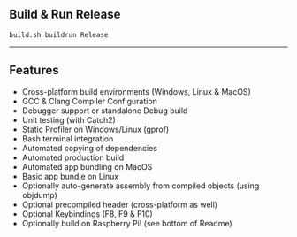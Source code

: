 ## Build & Run Release

```
build.sh buildrun Release
```

---

## Features

- Cross-platform build environments (Windows, Linux & MacOS)
- GCC & Clang Compiler Configuration
- Debugger support or standalone Debug build
- Unit testing (with Catch2)
- Static Profiler on Windows/Linux (gprof)
- Bash terminal integration
- Automated copying of dependencies
- Automated production build
- Automated app bundling on MacOS
- Basic app bundle on Linux
- Optionally auto-generate assembly from compiled objects (using objdump)
- Optional precompiled header (cross-platform as well)
- Optional Keybindings (F8, F9 & F10)
- Optionally build on Raspberry Pi! (see bottom of Readme)
